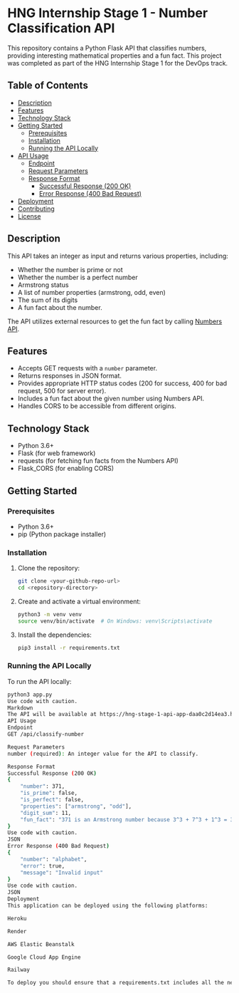 # HNG Internship Stage 1 - Number Classification API

This repository contains a Python Flask API that classifies numbers, providing interesting mathematical properties and a fun fact. This project was completed as part of the HNG Internship Stage 1 for the DevOps track.

## Table of Contents

- [Description](#description)
- [Features](#features)
- [Technology Stack](#technology-stack)
- [Getting Started](#getting-started)
  - [Prerequisites](#prerequisites)
  - [Installation](#installation)
  - [Running the API Locally](#running-the-api-locally)
- [API Usage](#api-usage)
  - [Endpoint](#endpoint)
  - [Request Parameters](#request-parameters)
  - [Response Format](#response-format)
    - [Successful Response (200 OK)](#successful-response-200-ok)
    - [Error Response (400 Bad Request)](#error-response-400-bad-request)
- [Deployment](#deployment)
- [Contributing](#contributing)
- [License](#license)

## Description

This API takes an integer as input and returns various properties, including:
*   Whether the number is prime or not
*   Whether the number is a perfect number
*  Armstrong status
*   A list of number properties (armstrong, odd, even)
*   The sum of its digits
*   A fun fact about the number.

The API utilizes external resources to get the fun fact by calling [Numbers API](http://numbersapi.com/#42).

## Features

-   Accepts GET requests with a `number` parameter.
-   Returns responses in JSON format.
-   Provides appropriate HTTP status codes (200 for success, 400 for bad request, 500 for server error).
-   Includes a fun fact about the given number using Numbers API.
-   Handles CORS to be accessible from different origins.

## Technology Stack

-   Python 3.6+
-   Flask (for web framework)
-   requests (for fetching fun facts from the Numbers API)
-   Flask_CORS (for enabling CORS)

## Getting Started

### Prerequisites

-   Python 3.6+
-   pip (Python package installer)

### Installation

1.  Clone the repository:
    ```bash
    git clone <your-github-repo-url>
    cd <repository-directory>
    ```
2.  Create and activate a virtual environment:
    ```bash
    python3 -m venv venv
    source venv/bin/activate  # On Windows: venv\Scripts\activate
    ```
3.  Install the dependencies:
    ```bash
    pip3 install -r requirements.txt
    ```

### Running the API Locally

To run the API locally:

```bash
python3 app.py
Use code with caution.
Markdown
The API will be available at https://hng-stage-1-api-app-daa0c2d14ea3.herokuapp.com/api/classify-number
API Usage
Endpoint
GET /api/classify-number

Request Parameters
number (required): An integer value for the API to classify.

Response Format
Successful Response (200 OK)
{
    "number": 371,
    "is_prime": false,
    "is_perfect": false,
    "properties": ["armstrong", "odd"],
    "digit_sum": 11,
    "fun_fact": "371 is an Armstrong number because 3^3 + 7^3 + 1^3 = 371"
}
Use code with caution.
JSON
Error Response (400 Bad Request)
{
    "number": "alphabet",
    "error": true,
    "message": "Invalid input"
}
Use code with caution.
JSON
Deployment
This application can be deployed using the following platforms:

Heroku

Render

AWS Elastic Beanstalk

Google Cloud App Engine

Railway

To deploy you should ensure that a requirements.txt includes all the needed dependencies.
